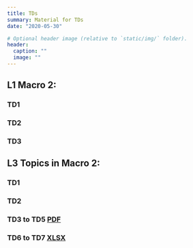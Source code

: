 ```yaml
---
title: TDs
summary: Material for TDs
date: "2020-05-30"

# Optional header image (relative to `static/img/` folder).
header:
  caption: ""
  image: ""
---
```


## L1 Macro 2:
### TD1
### TD2
### TD3

## L3 Topics in Macro 2:
### TD1
### TD2
### TD3 to TD5 [PDF](/teaching/TD3-5_TM2_notes.pdf)
### TD6 to TD7 [XLSX](/teaching/TD6.xlsx)
